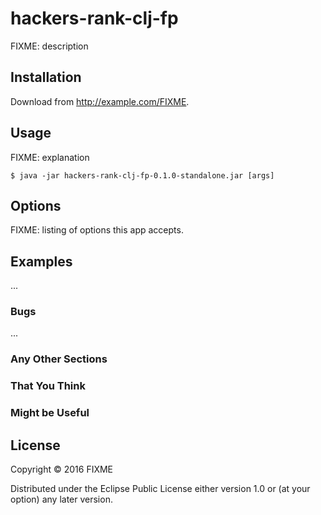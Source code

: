 # hackers-rank-clj-fp

FIXME: description

## Installation

Download from http://example.com/FIXME.

## Usage

FIXME: explanation

    $ java -jar hackers-rank-clj-fp-0.1.0-standalone.jar [args]

## Options

FIXME: listing of options this app accepts.

## Examples

...

### Bugs

...

### Any Other Sections
### That You Think
### Might be Useful

## License

Copyright © 2016 FIXME

Distributed under the Eclipse Public License either version 1.0 or (at
your option) any later version.
